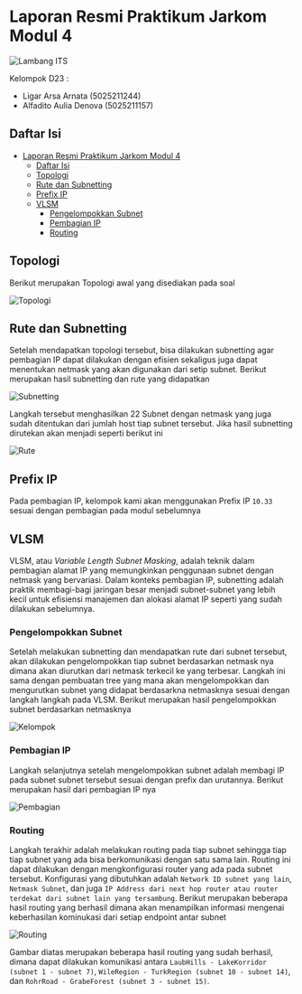# Laporan Resmi Praktikum Jarkom Modul 4

![Lambang ITS](https://www.its.ac.id/wp-content/uploads/2020/07/Lambang-ITS-2-320x320.png)

Kelompok D23 :

- Ligar Arsa Arnata (5025211244)
- Alfadito Aulia Denova (5025211157)

## Daftar Isi

- [Laporan Resmi Praktikum Jarkom Modul 4](#laporan-resmi-praktikum-jarkom-modul-4)
  - [Daftar Isi](#daftar-isi)
  - [Topologi](#topologi)
  - [Rute dan Subnetting](#rute-dan-subnetting)
  - [Prefix IP](#prefix-ip)
  - [VLSM](#vlsm)
    - [Pengelompokkan Subnet](#pengelompokkan-subnet)
    - [Pembagian IP](#pembagian-ip)
    - [Routing](#routing)

## Topologi

Berikut merupakan Topologi awal yang disediakan pada soal

![Topologi](https://cdn.discordapp.com/attachments/773324309020147732/1180687517050208266/Screenshot_2023-11-28_235649.png?ex=657e53f0&is=656bdef0&hm=61d60e053fc983fdb5cf7e3dda61106ddda7e89f5ab0ce51e205d5a8a9e72cd4&)

## Rute dan Subnetting

Setelah mendapatkan topologi tersebut, bisa dilakukan subnetting agar pembagian IP dapat dilakukan dengan efisien sekaligus juga dapat menentukan netmask yang akan digunakan dari setip subnet. Berikut merupakan hasil subnetting dan rute yang didapatkan

![Subnetting](https://cdn.discordapp.com/attachments/773324309020147732/1180688713508991037/image.png?ex=657e550d&is=656be00d&hm=f43acd03dbf8f96c02b2b2b678da13a2cd0b1629d6d7f72551ea9a124e78aca6&)

Langkah tersebut menghasilkan 22 Subnet dengan netmask yang juga sudah ditentukan dari jumlah host tiap subnet tersebut. Jika hasil subnetting dirutekan akan menjadi seperti berikut ini

![Rute](https://cdn.discordapp.com/attachments/773324309020147732/1180689146663161897/image.png?ex=657e5574&is=656be074&hm=fbda60adaa34c2305927392f29b7514f182e724492c3ecc67e451bb4dfe5fae2&)

## Prefix IP

Pada pembagian IP, kelompok kami akan menggunakan Prefix IP `10.33` sesuai dengan pembagian pada modul sebelumnya

## VLSM

VLSM, atau _Variable Length Subnet Masking_, adalah teknik dalam pembagian alamat IP yang memungkinkan penggunaan subnet dengan netmask yang bervariasi. Dalam konteks pembagian IP, subnetting adalah praktik membagi-bagi jaringan besar menjadi subnet-subnet yang lebih kecil untuk efisiensi manajemen dan alokasi alamat IP seperti yang sudah dilakukan sebelumnya.

### Pengelompokkan Subnet

Setelah melakukan subnetting dan mendapatkan rute dari subnet tersebut, akan dilakukan pengelompokkan tiap subnet berdasarkan netmask nya dimana akan diurutkan dari netmask terkecil ke yang terbesar. Langkah ini sama dengan pembuatan tree yang mana akan mengelompokkan dan mengurutkan subnet yang didapat berdasarkna netmasknya sesuai dengan langkah langkah pada VLSM. Berikut merupakan hasil pengelompokkan subnet berdasarkan netmasknya

![Kelompok](https://cdn.discordapp.com/attachments/773324309020147732/1180692210317000745/image.png?ex=657e584f&is=656be34f&hm=bc0074395dd9b717542467ce4de40a873add57f735638799b254524fd358ed8e&)

### Pembagian IP

Langkah selanjutnya setelah mengelompokkan subnet adalah membagi IP pada subnet subnet tersebut sesuai dengan prefix dan urutannya. Berikut merupakan hasil dari pembagian IP nya

![Pembagian](https://cdn.discordapp.com/attachments/773324309020147732/1180692671514279976/image.png?ex=657e58bd&is=656be3bd&hm=16dd4a3dbda8f4e47a44c6a349ca329d95f94b242aad3f05add6a743feddf0c7&)

### Routing

Langkah terakhir adalah melakukan routing pada tiap subnet sehingga tiap tiap subnet yang ada bisa berkomunikasi dengan satu sama lain. Routing ini dapat dilakukan dengan mengkonfigurasi router yang ada pada subnet tersebut. Konfigurasi yang dibutuhkan adalah `Network ID subnet yang lain`, `Netmask Subnet`, dan juga `IP Address dari next hop router atau router terdekat dari subnet lain yang tersambung`. Berikut merupakan beberapa hasil routing yang berhasil dimana akan menampilkan informasi mengenai keberhasilan kominukasi dari setiap endpoint antar subnet

![Routing](https://cdn.discordapp.com/attachments/773324309020147732/1180695109642244196/image.png?ex=657e5b02&is=656be602&hm=f49a64e19df1fd89d96883ac1a82a17e9c7f2a82aa036ba8f6f36ca3c1e83acd&)

Gambar diatas merupakan beberapa hasil routing yang sudah berhasil, dimana dapat dilakukan komunikasi antara `LaubHills - LakeKorridor (subnet 1 - subnet 7)`, `WileRegion - TurkRegion (subnet 10 - subnet 14)`, dan `RohrRoad - GrabeForest (subnet 3 - subnet 15)`.








    





